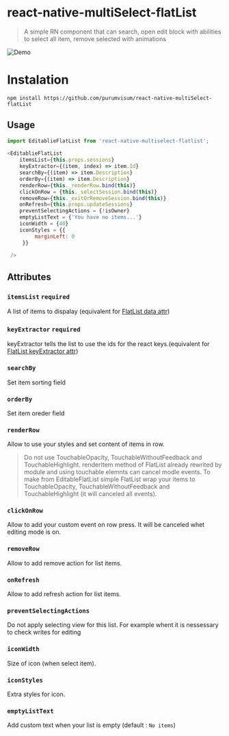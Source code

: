 # react-native-multiSelect-flatList
> A simple RN component that can search, open edit block with abilities to select all item, remove selected with animations

![Demo](https://github.com/purumvisum/react-native-multiSelect-flatList/blob/master/ice_video_20171005-112420.gif)


# Instalation
`npm install https://github.com/purumvisum/react-native-multiSelect-flatList`

## Usage
```javascript
import EditablieFlatList from 'react-native-multiselect-flatlist';
   
<EditablieFlatList
    itemsList={this.props.sessions}
    keyExtractor={(item, index) => item.Id}
    searchBy={(item) => item.Description}
    orderBy={(item) => item.Description}
    renderRow={this._renderRow.bind(this)}
    clickOnRow = {this._selectSession.bind(this)}
    removeRow={this._exitOrRemoveSession.bind(this)}
    onRefresh={this.props.updateSessions}
    preventSelectingActions = {!isOwner} 
    emptyListText = {'You have no items...'}
    iconWidth = {40}
    iconStyles = {{
         marginLeft: 0
     }}
     
 />
```

## Attributes
### `itemsList` `required`  
A list of items to dispalay (equivalent for [FlatList data attr](https://facebook.github.io/react-native/docs/flatlist.html))
### `keyExtractor` `required` 
keyExtractor tells the list to use the ids for the react keys.(equivalent for [FlatList keyExtractor attr](https://facebook.github.io/react-native/docs/flatlist.html))
### `searchBy`
Set item sorting field
### `orderBy`
Set item oreder field
### `renderRow`
Allow to use your styles and set content of items in row. 
> Do not use TouchableOpacity, TouchableWithoutFeedback and TouchableHighlight. renderItem method of FlatList already rewrited by module and using touchable elemnts can cancel modle events. To make from EditableFlatList simple FlatList wrap your items to TouchableOpacity, TouchableWithoutFeedback and TouchableHighlight (it will canceled all events).   
### `clickOnRow`
Allow to add your custom event on row press. It will be canceled whet editing mode is on.
### `removeRow`
Allow to add remove action for list items. 
### `onRefresh`
Allow to add refresh action for list items. 
### `preventSelectingActions`
Do not apply selecting view for this list. For example whent it is nessessary to check writes for editing
### `iconWidth`
Size of icon (when select item). 
### `iconStyles`
Extra styles for icon. 
### `emptyListText`
Add custom text when your list is empty (default : `No items`)
